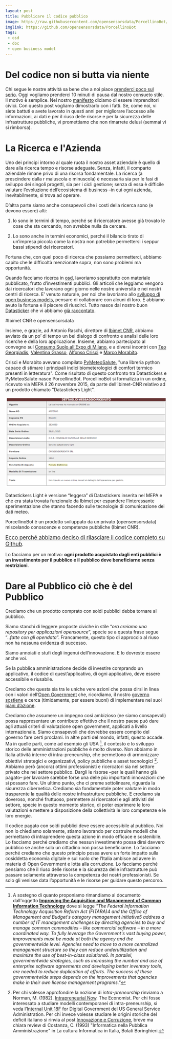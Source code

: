 ```yaml
---
layout: post
title: Pubblicare il codice pubblico
image: https://raw.githubusercontent.com/opensensorsdata/PorcellinoBot/master/stickers/porcellino/png/porcellino_intro.png
imglink: https://github.com/opensensorsdata/PorcellinoBot
tags:
 - osd
 - doc
 - open business model
---
```


# Del codice non si butta via niente

Chi segue le nostre attività sa bene che a noi piace [prenderci poco sul serio](http://doc.opensensorsdata.it/keynote/20151202-BTO-Winckelmann-Squallor/#/). Oggi vogliamo prenderci 10 minuti di pausa dal nostro consueto stile. Il motivo è semplice. Nel nostro [manifesto](http://www.opensensorsdata.it/#manifesto) diciamo di essere imprenditori civici. Con questo post vogliamo dimostrarlo con i fatti. Se, come noi, vi siete battuti e avete lavorato in questi anni per migliorare l’accesso alle informazioni, ai dati e per il riuso delle risorse e per la sicurezza delle infrastrutture pubbliche, vi promettiamo che non rimarrete delusi (semmai vi si rimborsa). 


# La Ricerca e l'Azienda

Uno dei principi intorno al quale ruota il nostro asset aziendale è quello di dare alla ricerca tempo e risorse adeguate. Senza, infatti, il comparto aziendale rimane privo di una risorsa fondamentale. La ricerca (a prescindere dalla r maiuscola o minuscola) è necessaria sia per le fasi di sviluppo dei singoli progetti, sia per i cicli gestione; senza di essa è difficile valutare l’evoluzione dell’ecosistema di business –in cui ogni azienda, inevitabilmente, si trova ad operare. 

D’altra parte siamo anche consapevoli che i costi della ricerca sono (e devono essere) alti:

1. lo sono in termini di tempo, perché se il ricercatore avesse già trovato le cose che sta cercando, non avrebbe nulla da cercare. 

2. Lo sono anche in termini economici, perché il bilancio tirato di un’impresa piccola come la nostra non potrebbe permettersi i seppur bassi stipendi dei ricercatori. 

Fortuna che, con quel poco di ricerca che possiamo permetterci, abbiamo capito che le difficoltà menzionate sopra, non sono problemi ma opportunità. 

Quando facciamo ricerca in [osd](http://opensensorsdata.it), lavoriamo soprattutto con materiale pubblicato, frutto d’investimenti pubblici. Gli articoli che leggiamo vengono dai ricercatori che lavorano ogni giorno nelle nostre università e nei nostri centri di ricerca. E’ venuto naturale, per noi che lavoriamo allo [sviluppo di open business models](http://www.masterplan.tools), pensare di collaborare con alcuni di loro. E abbiamo avuto la fortuna e il piacere di riuscirci. Tutto nasce dal nostro buon [Datasticker](http://www.opensensorsdata.it/#work) che vi abbiamo [già raccontato](https://medium.com/opensensorsdata-review/il-rendering-iconologico-dei-dati-preferibilmente-aperti-f06c6788443a#.4u1th33dk).

#Ibimet CNR e opensensorsdata

Insieme, e grazie, ad Antonio Raschi, direttore di [Ibimet CNR](http://www.ibimet.cnr.it/), abbiamo avviato da un po’ di tempo un bel dialogo di confronto e analisi delle loro ricerche e della loro applicazione. Insieme, abbiamo partecipato al convegno sul [Consumo Suolo all’Expo di Milano](https://www.expo.cnr.it/it/node/83), e a diversi incontri con [Teo Georgiadis](http://www.cnr.it/sitocnr/video_view.html?id_video=3540), [Valentina Grasso](http://www.fi.ibimet.cnr.it/staff/grasso-valentina), [Alfonso Crisci](http://www.fi.ibimet.cnr.it/staff/crisci-alfonso) e [Marco Morabito](http://www.fi.ibimet.cnr.it/staff/morabito-marco). 

Crisci e Morabito avevano compilato [PyMeteoSalute](https://github.com/alfcrisci/PyMeteoSalute), "una libreria python capace di stimare i principali indici biometerologici di comfort termico presenti in letteratura". Come risultato di questo confronto tra Datastickers e PyMeteoSalute nasce PorcellinoBot. PorcellinoBot si formalizza in un ordine, ricevuto via MEPA il 26 novembre 2015, da parte dell’Ibimet-CNR relativo ad un prodotto chiamato “Datastickers Light”. 

[![Ordine MEPA Datstickers Light](/public/images/datastickers_light.png)](/public/images/datastickers_light.png)

Datastickers Light è versione “leggera” di Datastickers inserita nel MEPA e che era stata trovata funzionale da Ibimet per espandere l’interessante sperimentazione che stanno facendo sulle tecnologie di comunicazione dei dati meteo. 

PorcellinoBot è un prodotto sviluppato da un privato (opensensorsdata) miscelando conoscenze e competenze pubbliche (Ibimet CNR). 

<big>[Ecco perché abbiamo deciso di rilasciare il codice completo su Github](https://github.com/opensensorsdata/PorcellinoBot)</big>. 

Lo facciamo per un motivo: **ogni prodotto acquistato dagli enti pubblici è un investimento per il pubblico e il pubblico deve beneficiarne senza restrizioni**. 


# Dare al Pubblico ciò che è del Pubblico

Crediamo che un prodotto comprato con soldi pubblici debba tornare al pubblico. 

Siamo stanchi di leggere proposte civiche in stile “*ora creiamo una repository per applicazioni opensource*”, specie se a questa frase segue “*..fatte con gli opendata*”. Francamente, questo tipo di approccio al riuso non ha nessuna evidenza di successo. 

Siamo annoiati e stufi degli ingenui dell’innovazione. E lo dovreste essere anche voi. 

Se la pubblica amministrazione decide di investire comprando un applicativo, il codice di quest’applicativo, di ogni applicativo, deve essere accessibile e riusabile. 

Crediamo che questa sia tra le uniche vere azioni che possa dirsi in linea con i valori dell’[Open Government](http://www.opengovpartnership.org/) che, ricordiamo, il nostro [governo sostiene](http://www.opengovpartnership.org/country/italy) e cerca (timidamente, per essere buoni) di implementare nei suoi [piani d’azione](http://www.opengovpartnership.org/country/italy/action-plan). 

Crediamo che assumere un impegno così ambizioso (ne siamo consapevoli) possa rappresentare un contributo effettivo che il nostro paese può dare agli attuali criteri di valutazione open government, applicati a livello internazionale. Siamo consapevoli che dovrebbe essere compito del governo fare certi proclami. In altre parti del mondo, infatti, questo accade. Ma in quelle parti, come ad esempio gli USA [^1], il contesto e lo sviluppo storico delle amministrazioni pubbliche è molto diverso. Non abbiamo in Italia attività interne di intra-preneurship, che permettono di armonizzare obiettivi strategici e organizzativi, policy pubbliche e asset tecnologici [^2]. Abbiamo però (ancora) ottimi professionisti e ricercatori sia nel settore privato che nel settore pubblico. Dargli le risorse –per le quali hanno già pagato– per lavorare sarebbe forse una delle più importanti innovazioni che si possano fare. Un ultimo punto, che ci preme sottolineare, riguarda la sicurezza cibernetica. Crediamo sia fondamentale poter valutare in modo trasparente la qualità delle nostre infrastrutture pubbliche. E crediamo sia doveroso, nonché fruttuoso, permettere ai ricercatori e agli attivisti del settore, specie in questo momento storico, di poter esprimere le loro valutazioni e mettere a disposizione della collettività le loro competenze e le loro energie. 

Il codice pagato con soldi pubblici deve essere accessibile al pubblico. Noi non lo chiediamo solamente, stiamo lavorando per costruire modelli che permettano di intraprendere questa azione in modo efficace e sostenibile. Lo facciamo perché crediamo che nessun investimento possa dirsi davvero pubblico se anche solo un cittadino non possa beneficiarne. Lo facciamo perché crediamo che questo principio possa avere un forte impatto sulla cosiddetta economia digitale e sul ruolo che l’Italia ambisce ad avere in materia di Open Government e lotta alla corruzione. Lo facciamo perché pensiamo che il riuso delle risorse e la sicurezza delle infrastrutture può passare solamente attraverso la competenza dei nostri professionisti. Se solo gli venisse data l’opportunità e le risorse per guidare questo percorso.

[^1]: A sostegno di quanto proponiamo rimandiamo al documento dall'oggetto [**Improving the Acquisition and
Management of Common Information Technology**](https://software.cio.gov/) dove si legge *"The Federal Information Technology Acquisition Reform Act (FITARA)4 and the Office of Management and Budget's category management initiative5 address a number of IT management challenges by directing agencies to buy and manage common commodities – like commercial software – in a more coordinated way. To fully leverage the Government's vast buying power, improvements must be made at both the agency and the governmentwide level. Agencies need to move to a more centralized management structure so they can reduce underutilization and maximize the use of best-in-class solutions6. In parallel, governmentwide strategies, such as increasing the number and use of enterprise software agreements and developing better inventory tools, are needed to reduce duplication of efforts. The success of these governmentwide steps depends on the improvements that agencies make in their own license management programs."*

[^2]: Per chi volesse approfondire la nozione di *intra-preneurship* rinviamo a Norman, M. (1982). [Intrapreneurial Now](http://www.normanmacrae.com/intrapreneur.html). The Economist. Per chi fosse interessato a studiare modelli contemporanei di intra-preneurship, si veda l’[Internal Unit 18F](https://18f.gsa.gov/) for Digital Government del US General Service Administration. Per chi invece volesse studiare le origini storiche del deficit italiano si rinvia al post [Innovazione e Corruzione](https://thewoodenpeople.wordpress.com/2015/01/19/innovazione-e-corruzione/), breve ma chiara review di Costanza, C. (1993) "Informatica nella Pubblica Amministrazione" in La cultura Informatica in Italia, Bolati Boringhieri. 